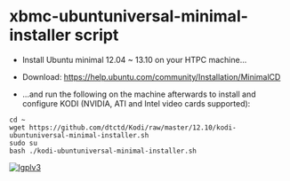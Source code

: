 xbmc-ubuntuniversal-minimal-installer script
===================

* Install Ubuntu minimal 12.04 ~ 13.10 on your HTPC machine...

* Download: https://help.ubuntu.com/community/Installation/MinimalCD

* ...and run the following on the machine afterwards to install and configure KODI (NVIDIA, ATI and Intel video cards supported):

```
cd ~ 
wget https://github.com/dtctd/Kodi/raw/master/12.10/kodi-ubuntuniversal-minimal-installer.sh
sudo su
bash ./kodi-ubuntuniversal-minimal-installer.sh
```

[![lgplv3](https://f.cloud.github.com/assets/3521959/153710/2745bbea-7601-11e2-8b61-c8ff3ef97d32.png)](http://www.gnu.org/licenses/lgpl.txt)
